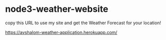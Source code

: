 # node3-weather-website
copy this URL to use my site and get the Weather Forecast for your location!

https://avshalom-weather-application.herokuapp.com/
